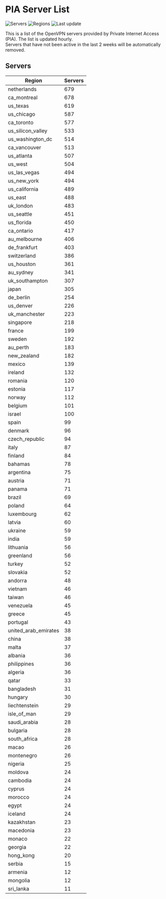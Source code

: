 # PIA Server List

![Servers](https://img.shields.io/badge/servers-16,939-blue)
![Regions](https://img.shields.io/badge/regions-97-blue)
![Last update](https://img.shields.io/badge/last_updated-Wed_Jul_03_20:16:07_UTC_2024-blue)

This is a list of the OpenVPN servers provided by Private Internet Access (PIA). The list is updated hourly. </br>
Servers that have not been active in the last 2 weeks will be automatically removed.

## Servers
| Region               | Servers |
|----------------------|---------|
| netherlands | 679 |
| ca_montreal | 678 |
| us_texas | 619 |
| us_chicago | 587 |
| ca_toronto | 577 |
| us_silicon_valley | 533 |
| us_washington_dc | 514 |
| ca_vancouver | 513 |
| us_atlanta | 507 |
| us_west | 504 |
| us_las_vegas | 494 |
| us_new_york | 494 |
| us_california | 489 |
| us_east | 488 |
| uk_london | 483 |
| us_seattle | 451 |
| us_florida | 450 |
| ca_ontario | 417 |
| au_melbourne | 406 |
| de_frankfurt | 403 |
| switzerland | 386 |
| us_houston | 361 |
| au_sydney | 341 |
| uk_southampton | 307 |
| japan | 305 |
| de_berlin | 254 |
| us_denver | 226 |
| uk_manchester | 223 |
| singapore | 218 |
| france | 199 |
| sweden | 192 |
| au_perth | 183 |
| new_zealand | 182 |
| mexico | 139 |
| ireland | 132 |
| romania | 120 |
| estonia | 117 |
| norway | 112 |
| belgium | 101 |
| israel | 100 |
| spain | 99 |
| denmark | 96 |
| czech_republic | 94 |
| italy | 87 |
| finland | 84 |
| bahamas | 78 |
| argentina | 75 |
| austria | 71 |
| panama | 71 |
| brazil | 69 |
| poland | 64 |
| luxembourg | 62 |
| latvia | 60 |
| ukraine | 59 |
| india | 59 |
| lithuania | 56 |
| greenland | 56 |
| turkey | 52 |
| slovakia | 52 |
| andorra | 48 |
| vietnam | 46 |
| taiwan | 46 |
| venezuela | 45 |
| greece | 45 |
| portugal | 43 |
| united_arab_emirates | 38 |
| china | 38 |
| malta | 37 |
| albania | 36 |
| philippines | 36 |
| algeria | 36 |
| qatar | 33 |
| bangladesh | 31 |
| hungary | 30 |
| liechtenstein | 29 |
| isle_of_man | 29 |
| saudi_arabia | 28 |
| bulgaria | 28 |
| south_africa | 28 |
| macao | 26 |
| montenegro | 26 |
| nigeria | 25 |
| moldova | 24 |
| cambodia | 24 |
| cyprus | 24 |
| morocco | 24 |
| egypt | 24 |
| iceland | 24 |
| kazakhstan | 23 |
| macedonia | 23 |
| monaco | 22 |
| georgia | 22 |
| hong_kong | 20 |
| serbia | 15 |
| armenia | 12 |
| mongolia | 12 |
| sri_lanka | 11 |
